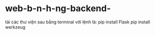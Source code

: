 # web-b-n-h-ng-backend-
tải các thư viện sau bằng terminal với lệnh là: pip install Flask pip install werkzeug
